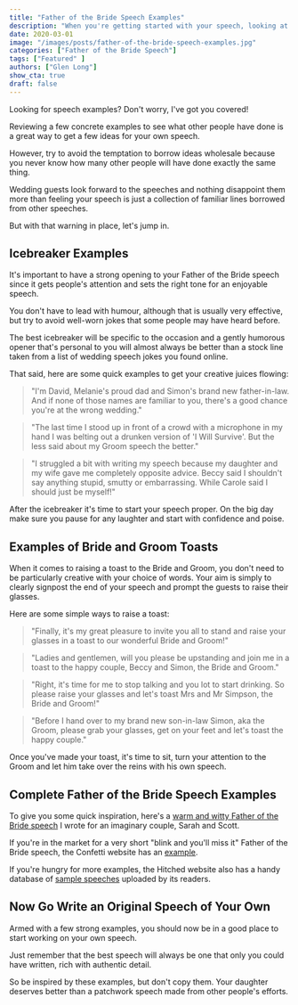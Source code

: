 ```yaml
---
title: "Father of the Bride Speech Examples"
description: "When you're getting started with your speech, looking at some examples can give you a few ideas for your own speech."
date: 2020-03-01
image: "/images/posts/father-of-the-bride-speech-examples.jpg"
categories: ["Father of the Bride Speech"]
tags: ["Featured" ]
authors: ["Glen Long"]
show_cta: true
draft: false
---
```

Looking for speech examples? Don't worry, I've got you covered!

Reviewing a few concrete examples to see what other people have done is a great way to get a few ideas for your own speech.

However, try to avoid the temptation to borrow ideas wholesale because you never know how many other people will have done exactly the same thing.

Wedding guests look forward to the speeches and nothing disappoint them more than feeling your speech is just a collection of familiar lines borrowed from other speeches.

But with that warning in place, let's jump in.

## Icebreaker Examples

It's important to have a strong opening to your Father of the Bride speech since it gets people's attention and sets the right tone for an enjoyable speech.

You don't have to lead with humour, although that is usually very effective, but try to avoid well-worn jokes that some people may have heard before.

The best icebreaker will be specific to the occasion and a gently humorous opener that's personal to you will almost always be better than a stock line taken from a list of wedding speech jokes you found online.

That said, here are some quick examples to get your creative juices flowing:

> "I'm David, Melanie's proud dad and Simon's brand new father-in-law. And if none of those names are familiar to you, there's a good chance you're at the wrong wedding."

> "The last time I stood up in front of a crowd with a microphone in my hand I was belting out a drunken version of 'I Will Survive'. But the less said about my Groom speech the better."

> "I struggled a bit with writing my speech because my daughter and my wife gave me completely opposite advice. Beccy said I shouldn't say anything stupid, smutty or embarrassing. While Carole said I should just be myself!"

After the icebreaker it's time to start your speech proper. On the big day make sure you pause for any laughter and start with confidence and poise.

## Examples of Bride and Groom Toasts

When it comes to raising a toast to the Bride and Groom, you don't need to be particularly creative with your choice of words. Your aim is simply to clearly signpost the end of your speech and prompt the guests to raise their glasses.

Here are some simple ways to raise a toast:

> "Finally, it's my great pleasure to invite you all to stand and raise your glasses in a toast to our wonderful Bride and Groom!"

> "Ladies and gentlemen, will you please be upstanding and join me in a toast to the happy couple, Beccy and Simon, the Bride and Groom."

> "Right, it's time for me to stop talking and you lot to start drinking. So please raise your glasses and let's toast Mrs and Mr Simpson, the Bride and Groom!"

> "Before I hand over to my brand new son-in-law Simon, aka the Groom, please grab your glasses, get on your feet and let's toast the happy couple."

Once you've made your toast, it's time to sit, turn your attention to the Groom and let him take over the reins with his own speech.

## Complete Father of the Bride Speech Examples

To give you some quick inspiration, here's a [warm and witty Father of the Bride speech](/father-of-the-bride-speech/example-funny/) I wrote for an imaginary couple, Sarah and Scott.

If you're in the market for a very short "blink and you'll miss it" Father of the Bride speech, the Confetti website has an [example](https://www.confetti.co.uk/wedding-speeches/short-father-of-the-bride-wedding-speech).

If you're hungry for more examples, the Hitched website also has a handy database of [sample speeches](https://www.hitched.co.uk/wedding-speeches/father-of-the-bride-speech-examples/) uploaded by its readers.

## Now Go Write an Original Speech of Your Own

Armed with a few strong examples, you should now be in a good place to start working on your own speech.

Just remember that the best speech will always be one that only you could have written, rich with authentic detail.

So be inspired by these examples, but don't copy them. Your daughter deserves better than a patchwork speech made from other people's efforts.
